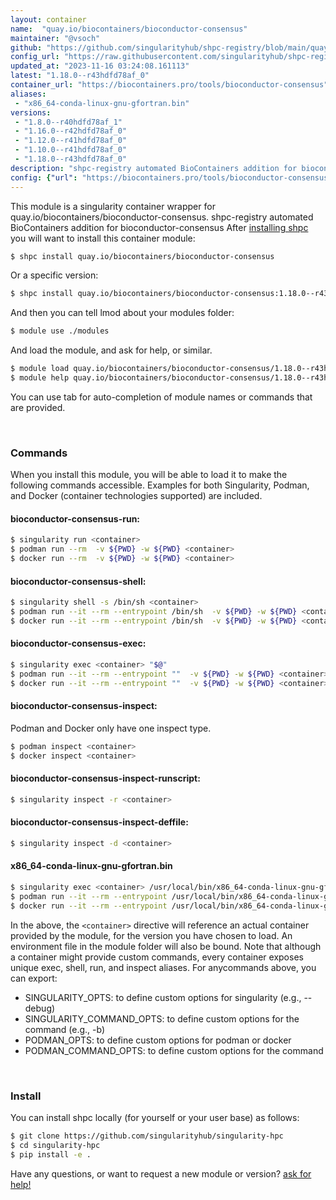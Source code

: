 ```yaml
---
layout: container
name:  "quay.io/biocontainers/bioconductor-consensus"
maintainer: "@vsoch"
github: "https://github.com/singularityhub/shpc-registry/blob/main/quay.io/biocontainers/bioconductor-consensus/container.yaml"
config_url: "https://raw.githubusercontent.com/singularityhub/shpc-registry/main/quay.io/biocontainers/bioconductor-consensus/container.yaml"
updated_at: "2023-11-16 03:24:08.161113"
latest: "1.18.0--r43hdfd78af_0"
container_url: "https://biocontainers.pro/tools/bioconductor-consensus"
aliases:
 - "x86_64-conda-linux-gnu-gfortran.bin"
versions:
 - "1.8.0--r40hdfd78af_1"
 - "1.16.0--r42hdfd78af_0"
 - "1.12.0--r41hdfd78af_0"
 - "1.10.0--r41hdfd78af_0"
 - "1.18.0--r43hdfd78af_0"
description: "shpc-registry automated BioContainers addition for bioconductor-consensus"
config: {"url": "https://biocontainers.pro/tools/bioconductor-consensus", "maintainer": "@vsoch", "description": "shpc-registry automated BioContainers addition for bioconductor-consensus", "latest": {"1.18.0--r43hdfd78af_0": "sha256:f652977c3560c3679abfb6c27c33041d76d361f385f419c8d0c11dcf814b5790"}, "tags": {"1.8.0--r40hdfd78af_1": "sha256:cf7a2d20740da9fda17c945dc8bbf2cd305f1f208da68c3ef6bbc5333790ab4d", "1.16.0--r42hdfd78af_0": "sha256:c451fd4135fe9977e31eff4698f2b21cbbb6faa03dd4d943e0e9c0e1bfa9254f", "1.12.0--r41hdfd78af_0": "sha256:1b6eb65276b6a2cb564c7c87eceec672a7423a38ba40ab42942b2476c272da0f", "1.10.0--r41hdfd78af_0": "sha256:86066264379cd9ff827680bdaef15b028a6f47d6470d1b1f46c2892f8ca10861", "1.18.0--r43hdfd78af_0": "sha256:f652977c3560c3679abfb6c27c33041d76d361f385f419c8d0c11dcf814b5790"}, "docker": "quay.io/biocontainers/bioconductor-consensus", "aliases": {"x86_64-conda-linux-gnu-gfortran.bin": "/usr/local/bin/x86_64-conda-linux-gnu-gfortran.bin"}}
---
```


This module is a singularity container wrapper for quay.io/biocontainers/bioconductor-consensus.
shpc-registry automated BioContainers addition for bioconductor-consensus
After [installing shpc](#install) you will want to install this container module:


```bash
$ shpc install quay.io/biocontainers/bioconductor-consensus
```

Or a specific version:

```bash
$ shpc install quay.io/biocontainers/bioconductor-consensus:1.18.0--r43hdfd78af_0
```

And then you can tell lmod about your modules folder:

```bash
$ module use ./modules
```

And load the module, and ask for help, or similar.

```bash
$ module load quay.io/biocontainers/bioconductor-consensus/1.18.0--r43hdfd78af_0
$ module help quay.io/biocontainers/bioconductor-consensus/1.18.0--r43hdfd78af_0
```

You can use tab for auto-completion of module names or commands that are provided.

<br>

### Commands

When you install this module, you will be able to load it to make the following commands accessible.
Examples for both Singularity, Podman, and Docker (container technologies supported) are included.

#### bioconductor-consensus-run:

```bash
$ singularity run <container>
$ podman run --rm  -v ${PWD} -w ${PWD} <container>
$ docker run --rm  -v ${PWD} -w ${PWD} <container>
```

#### bioconductor-consensus-shell:

```bash
$ singularity shell -s /bin/sh <container>
$ podman run --it --rm --entrypoint /bin/sh  -v ${PWD} -w ${PWD} <container>
$ docker run --it --rm --entrypoint /bin/sh  -v ${PWD} -w ${PWD} <container>
```

#### bioconductor-consensus-exec:

```bash
$ singularity exec <container> "$@"
$ podman run --it --rm --entrypoint ""  -v ${PWD} -w ${PWD} <container> "$@"
$ docker run --it --rm --entrypoint ""  -v ${PWD} -w ${PWD} <container> "$@"
```

#### bioconductor-consensus-inspect:

Podman and Docker only have one inspect type.

```bash
$ podman inspect <container>
$ docker inspect <container>
```

#### bioconductor-consensus-inspect-runscript:

```bash
$ singularity inspect -r <container>
```

#### bioconductor-consensus-inspect-deffile:

```bash
$ singularity inspect -d <container>
```


#### x86_64-conda-linux-gnu-gfortran.bin

```bash
$ singularity exec <container> /usr/local/bin/x86_64-conda-linux-gnu-gfortran.bin
$ podman run --it --rm --entrypoint /usr/local/bin/x86_64-conda-linux-gnu-gfortran.bin   -v ${PWD} -w ${PWD} <container> -c " $@"
$ docker run --it --rm --entrypoint /usr/local/bin/x86_64-conda-linux-gnu-gfortran.bin   -v ${PWD} -w ${PWD} <container> -c " $@"
```



In the above, the `<container>` directive will reference an actual container provided
by the module, for the version you have chosen to load. An environment file in the
module folder will also be bound. Note that although a container
might provide custom commands, every container exposes unique exec, shell, run, and
inspect aliases. For anycommands above, you can export:

 - SINGULARITY_OPTS: to define custom options for singularity (e.g., --debug)
 - SINGULARITY_COMMAND_OPTS: to define custom options for the command (e.g., -b)
 - PODMAN_OPTS: to define custom options for podman or docker
 - PODMAN_COMMAND_OPTS: to define custom options for the command

<br>

### Install

You can install shpc locally (for yourself or your user base) as follows:

```bash
$ git clone https://github.com/singularityhub/singularity-hpc
$ cd singularity-hpc
$ pip install -e .
```

Have any questions, or want to request a new module or version? [ask for help!](https://github.com/singularityhub/singularity-hpc/issues)